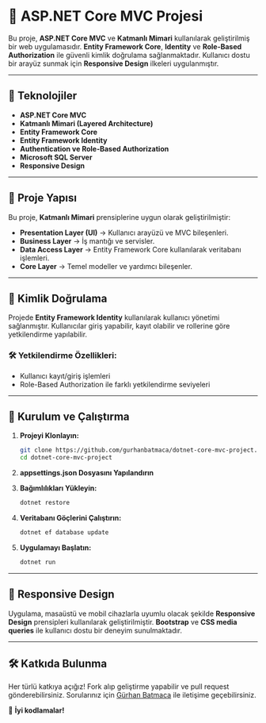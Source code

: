 # 🎯 ASP.NET Core MVC Projesi

Bu proje, **ASP.NET Core MVC** ve **Katmanlı Mimari** kullanılarak geliştirilmiş bir web uygulamasıdır. **Entity Framework Core**, **Identity** ve **Role-Based Authorization** ile güvenli kimlik doğrulama sağlanmaktadır. Kullanıcı dostu bir arayüz sunmak için **Responsive Design** ilkeleri uygulanmıştır.

---

## 🚀 Teknolojiler
- **ASP.NET Core MVC**
- **Katmanlı Mimari (Layered Architecture)**
- **Entity Framework Core**
- **Entity Framework Identity**
- **Authentication ve Role-Based Authorization**
- **Microsoft SQL Server**
- **Responsive Design**

---

## 📌 Proje Yapısı
Bu proje, **Katmanlı Mimari** prensiplerine uygun olarak geliştirilmiştir:

- **Presentation Layer (UI)** → Kullanıcı arayüzü ve MVC bileşenleri.
- **Business Layer** → İş mantığı ve servisler.
- **Data Access Layer** → Entity Framework Core kullanılarak veritabanı işlemleri.
- **Core Layer** → Temel modeller ve yardımcı bileşenler.

---

## 🔐 Kimlik Doğrulama
Projede **Entity Framework Identity** kullanılarak kullanıcı yönetimi sağlanmıştır. 
Kullanıcılar giriş yapabilir, kayıt olabilir ve rollerine göre yetkilendirme yapılabilir.

### 🛠 Yetkilendirme Özellikleri:
- Kullanıcı kayıt/giriş işlemleri
- Role-Based Authorization ile farklı yetkilendirme seviyeleri

---

## 📌 Kurulum ve Çalıştırma
1. **Projeyi Klonlayın:**
   ```sh
   git clone https://github.com/gurhanbatmaca/dotnet-core-mvc-project.git
   cd dotnet-core-mvc-project
   ```
2. **appsettings.json Dosyasını Yapılandırın**

3. **Bağımlılıkları Yükleyin:**
   ```sh
   dotnet restore
   ```
4. **Veritabanı Göçlerini Çalıştırın:**
   ```sh
   dotnet ef database update
   ```
5. **Uygulamayı Başlatın:**
   ```sh
   dotnet run
   ```

---

## 📌 Responsive Design
Uygulama, masaüstü ve mobil cihazlarla uyumlu olacak şekilde **Responsive Design** prensipleri kullanılarak geliştirilmiştir. **Bootstrap** ve **CSS media queries** ile kullanıcı dostu bir deneyim sunulmaktadır.

---

## 🛠 Katkıda Bulunma
Her türlü katkıya açığız! Fork alıp geliştirme yapabilir ve pull request gönderebilirsiniz. Sorularınız için [Gürhan Batmaca](https://github.com/gurhanbatmaca) ile iletişime geçebilirsiniz.

🚀 **İyi kodlamalar!**

